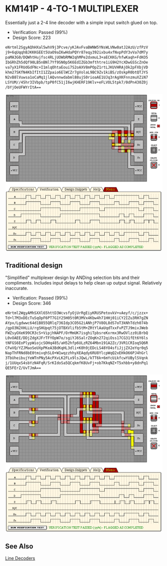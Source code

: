 # KM141P - 4-TO-1 MULTIPLEXER

Essentially just a 2-4 line decoder with a simple input switch glued on top.

- Verification: Passed (99%)
- Design Score: 223

```
eNrtml2SgyAQhHXal5whV9j3Pcve/yKJAvFvaBWNW5YNsWLVNw0atJ2AzU/zfPzV
j9+6qUqqhBJKKKGEEt5UaO9aIKwHdaPQYr87eqy392ixbu4xfNvpPdY3vVa7dM7y
paMA3G0/DQWhtHujfsc4RLjUOWbRMW2qhMPe2dxmuL3+aECKKG/hfwKaqh+FdKO5
IbGRhZh5dQf90LB5nBNl7Yf9SN0p5K6EdIZGb3mfthtre1iG9H2YcXDwGSScZnOe
va7yX1FRUdGdFNc+I1mlqOhtaEoui7S2oAXV8mPOpZ1rtLJKUVHRAjOk2pFXbjVD
khm27SKfN4KbIfItI1ZZpaio6ElWCZr7gVolaL9BC9Zv1kiBS/zOskpR0btQTJYS
N2vB8lVuwsa1oCaMq1jlAQvnnwdabml88ujS0rioaAE1UJq3rAgXKFnnzmuXZiN7
LSYUM//45hr3IVbpb/tpP0fC51jI6wjKHERF19Klv+eFLVOL5tpk7/0dPn430Z0j
/bYjOeUFWYrItA==
```

![12 KM141P 4-TO-1 MULTIPLEXER](./assets/12.png)

## Traditional design

"Simplified" multiplexer design by ANDing selection bits and their compliments.
Includes input delays to help clean up output signal. Relatively inaccurate.

- Verification: Passed (99%)
- Design Score: 346

```
eNrtml2WgyAMhSXXl65httD3WcvsfyOjUrRgEiyKRUSPetovkV+vAeyf/c/jzzx+
Td+l7M3xDEcTuSqOpF6PT7G1Y25H05t0R3MVx4Kbw4h71HHj01iCY2IZu3RH7gZN
AYpx/Lgdwwc64d1B855QRlq736Idp3CO5G2iANhjP7V8OL8dS7oT3kNhTdzh074b
/gpO3N2XHLLU/rgSHUpqt75jOTBXVlifb5tM+ZRtYlAaUqdTxxFvPZTJ9mivJWeb
FWZsyOXeK99CR3cS+VipjhNAPF/OrMmUK7isghiTpbsreKxrmx3RwOVlzz0iBrbQ
L0vOAEE/DDjZdgXJFrTFYOpW7o/sgiYJ6SalrZOqKn272qiOss17CG31fEt6Y6ls
tNFGS6EoPlypWiojcSOHq485/aH52hfp6ULzRZ64Mbn191A2Zc/3VR1CRIoq5Q6R
CFwVQ/YZJMaoSeUXpPKeA3BdKqHL3dli+K0h9jEDcLS48YO4sfiJjjZX2eYqr0q5
NapThFRNd8bE0tmivqhSLO+W1wqzzhhyXEAqdy6RU8YlcpWqQ2xEHkO66PJ4hGrl
3TbUheibujYeWTnPNy5AcPXvLK2FLx9lsJQwL/kTT6k+6mYcUikfcwYUBylSVqnk
j/1UUqxS4sbYzN4FqR/SrKIdoSa5QCqkmfK8UvFj+ob7KkqNZ+T5xhbb+y8dnPq1
QE5FErZ/UvTJmA==
```

![12 KM141P 4-TO-1 MULTIPLEXER](./assets/12-simplified.png)

## See Also

[Line Decoders](/snippets/line-decoders.md)
